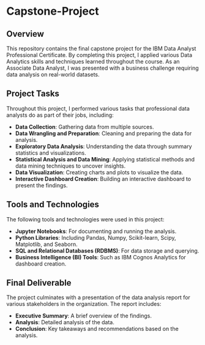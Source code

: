 # Capstone-Project
## Overview
This repository contains the final capstone project for the IBM Data Analyst Professional Certificate. By completing this project, I applied various Data Analytics skills and techniques learned throughout the course. As an Associate Data Analyst, I was presented with a business challenge requiring data analysis on real-world datasets.

## Project Tasks
Throughout this project, I performed various tasks that professional data analysts do as part of their jobs, including:

- **Data Collection**: Gathering data from multiple sources.
- **Data Wrangling and Preparation**: Cleaning and preparing the data for analysis.
- **Exploratory Data Analysis**: Understanding the data through summary statistics and visualizations.
- **Statistical Analysis and Data Mining**: Applying statistical methods and data mining techniques to uncover insights.
- **Data Visualization**: Creating charts and plots to visualize the data.
- **Interactive Dashboard Creation**: Building an interactive dashboard to present the findings.

## Tools and Technologies
The following tools and technologies were used in this project:

- **Jupyter Notebooks**: For documenting and running the analysis.
- **Python Libraries**: Including Pandas, Numpy, Scikit-learn, Scipy, Matplotlib, and Seaborn.
- **SQL and Relational Databases (RDBMS)**: For data storage and querying.
- **Business Intelligence (BI) Tools**: Such as IBM Cognos Analytics for dashboard creation.

## Final Deliverable
The project culminates with a presentation of the data analysis report for various stakeholders in the organization. The report includes:

- **Executive Summary**: A brief overview of the findings.
- **Analysis**: Detailed analysis of the data.
- **Conclusion**: Key takeaways and recommendations based on the analysis.
